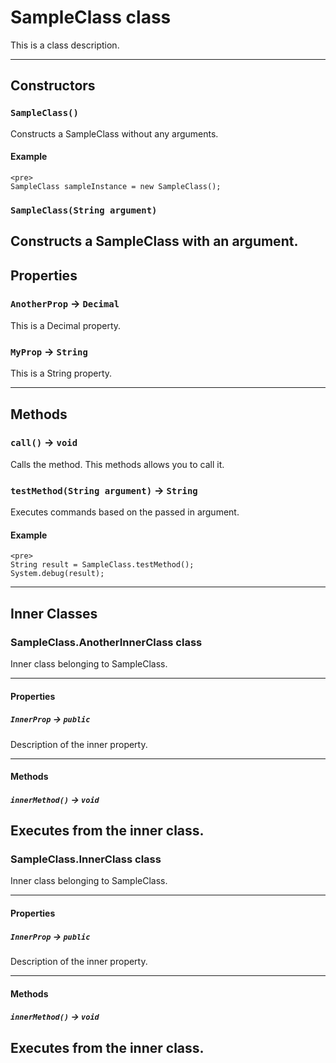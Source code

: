 # SampleClass class

This is a class description.

---
## Constructors
### `SampleClass()`

Constructs a SampleClass without any arguments.
#### Example
```
<pre>
SampleClass sampleInstance = new SampleClass();
```

### `SampleClass(String argument)`

Constructs a SampleClass with an argument.
---
## Properties

### `AnotherProp` → `Decimal`

This is a Decimal property.

### `MyProp` → `String`

This is a String property.

---
## Methods
### `call()` → `void`

Calls the method. This methods allows you to call it.
### `testMethod(String argument)` → `String`

Executes commands based on the passed in argument.
#### Example
```
<pre>
String result = SampleClass.testMethod();
System.debug(result);
```

---
## Inner Classes

### SampleClass.AnotherInnerClass class

Inner class belonging to SampleClass.

---
#### Properties

##### `InnerProp` → `public`

Description of the inner property.

---
#### Methods
##### `innerMethod()` → `void`

Executes from the inner class.
---
### SampleClass.InnerClass class

Inner class belonging to SampleClass.

---
#### Properties

##### `InnerProp` → `public`

Description of the inner property.

---
#### Methods
##### `innerMethod()` → `void`

Executes from the inner class.
---
